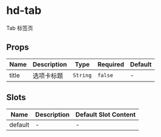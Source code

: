 # hd-tab

Tab 标签页

## Props

<!-- @vuese:hd-tab:props:start -->
|Name|Description|Type|Required|Default|
|---|---|---|---|---|
|title|选项卡标题|`String`|`false`|-|

<!-- @vuese:hd-tab:props:end -->


## Slots

<!-- @vuese:hd-tab:slots:start -->
|Name|Description|Default Slot Content|
|---|---|---|
|default|-|-|

<!-- @vuese:hd-tab:slots:end -->


